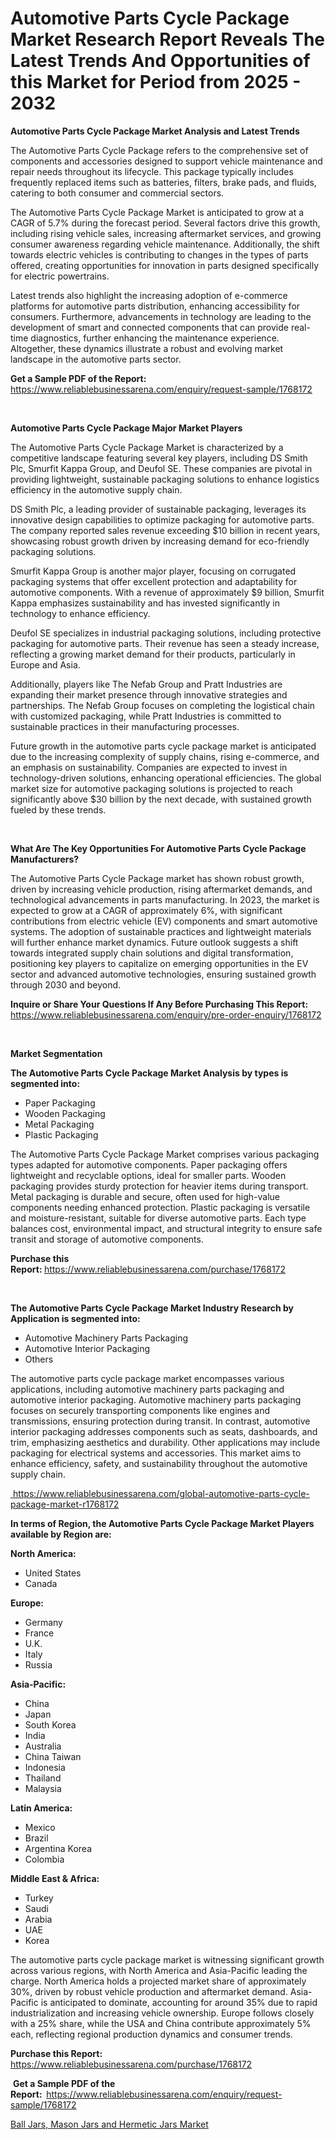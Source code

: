 <p><h1>Automotive Parts Cycle Package Market Research Report Reveals The Latest Trends And Opportunities of this Market for Period from 2025 - 2032</h1></p><p><strong>Automotive Parts Cycle Package Market Analysis and Latest Trends</strong></p>
<p><p>The Automotive Parts Cycle Package refers to the comprehensive set of components and accessories designed to support vehicle maintenance and repair needs throughout its lifecycle. This package typically includes frequently replaced items such as batteries, filters, brake pads, and fluids, catering to both consumer and commercial sectors.</p><p>The Automotive Parts Cycle Package Market is anticipated to grow at a CAGR of 5.7% during the forecast period. Several factors drive this growth, including rising vehicle sales, increasing aftermarket services, and growing consumer awareness regarding vehicle maintenance. Additionally, the shift towards electric vehicles is contributing to changes in the types of parts offered, creating opportunities for innovation in parts designed specifically for electric powertrains.</p><p>Latest trends also highlight the increasing adoption of e-commerce platforms for automotive parts distribution, enhancing accessibility for consumers. Furthermore, advancements in technology are leading to the development of smart and connected components that can provide real-time diagnostics, further enhancing the maintenance experience. Altogether, these dynamics illustrate a robust and evolving market landscape in the automotive parts sector.</p></p>
<p><strong>Get a Sample PDF of the Report:&nbsp;</strong> <a href="https://www.reliablebusinessarena.com/enquiry/request-sample/1768172?utm_campaign=2033&utm_medium=2&utm_source=Github&utm_content=ia&utm_term=08032025&utm_id=automotive-parts-cycle-package">https://www.reliablebusinessarena.com/enquiry/request-sample/1768172</a></p>
<p>&nbsp;</p>
<p><strong>Automotive Parts Cycle Package Major Market Players</strong></p>
<p><p>The Automotive Parts Cycle Package Market is characterized by a competitive landscape featuring several key players, including DS Smith Plc, Smurfit Kappa Group, and Deufol SE. These companies are pivotal in providing lightweight, sustainable packaging solutions to enhance logistics efficiency in the automotive supply chain.</p><p>DS Smith Plc, a leading provider of sustainable packaging, leverages its innovative design capabilities to optimize packaging for automotive parts. The company reported sales revenue exceeding $10 billion in recent years, showcasing robust growth driven by increasing demand for eco-friendly packaging solutions.</p><p>Smurfit Kappa Group is another major player, focusing on corrugated packaging systems that offer excellent protection and adaptability for automotive components. With a revenue of approximately $9 billion, Smurfit Kappa emphasizes sustainability and has invested significantly in technology to enhance efficiency.</p><p>Deufol SE specializes in industrial packaging solutions, including protective packaging for automotive parts. Their revenue has seen a steady increase, reflecting a growing market demand for their products, particularly in Europe and Asia.</p><p>Additionally, players like The Nefab Group and Pratt Industries are expanding their market presence through innovative strategies and partnerships. The Nefab Group focuses on completing the logistical chain with customized packaging, while Pratt Industries is committed to sustainable practices in their manufacturing processes.</p><p>Future growth in the automotive parts cycle package market is anticipated due to the increasing complexity of supply chains, rising e-commerce, and an emphasis on sustainability. Companies are expected to invest in technology-driven solutions, enhancing operational efficiencies. The global market size for automotive packaging solutions is projected to reach significantly above $30 billion by the next decade, with sustained growth fueled by these trends.</p></p>
<p>&nbsp;</p>
<p><strong>What Are The Key Opportunities For Automotive Parts Cycle Package Manufacturers?</strong></p>
<p><p>The Automotive Parts Cycle Package market has shown robust growth, driven by increasing vehicle production, rising aftermarket demands, and technological advancements in parts manufacturing. In 2023, the market is expected to grow at a CAGR of approximately 6%, with significant contributions from electric vehicle (EV) components and smart automotive systems. The adoption of sustainable practices and lightweight materials will further enhance market dynamics. Future outlook suggests a shift towards integrated supply chain solutions and digital transformation, positioning key players to capitalize on emerging opportunities in the EV sector and advanced automotive technologies, ensuring sustained growth through 2030 and beyond.</p></p>
<p><strong>Inquire or Share Your Questions If Any Before Purchasing This Report:</strong> <a href="https://www.reliablebusinessarena.com/enquiry/pre-order-enquiry/1768172?utm_campaign=2033&utm_medium=2&utm_source=Github&utm_content=ia&utm_term=08032025&utm_id=automotive-parts-cycle-package">https://www.reliablebusinessarena.com/enquiry/pre-order-enquiry/1768172</a></p>
<p>&nbsp;</p>
<p><strong>Market Segmentation</strong></p>
<p><strong>The Automotive Parts Cycle Package Market Analysis by types is segmented into:</strong></p>
<p><ul><li>Paper Packaging</li><li>Wooden Packaging</li><li>Metal Packaging</li><li>Plastic Packaging</li></ul></p>
<p><p>The Automotive Parts Cycle Package Market comprises various packaging types adapted for automotive components. Paper packaging offers lightweight and recyclable options, ideal for smaller parts. Wooden packaging provides sturdy protection for heavier items during transport. Metal packaging is durable and secure, often used for high-value components needing enhanced protection. Plastic packaging is versatile and moisture-resistant, suitable for diverse automotive parts. Each type balances cost, environmental impact, and structural integrity to ensure safe transit and storage of automotive components.</p></p>
<p><strong>Purchase this Report:&nbsp;</strong><a href="https://www.reliablebusinessarena.com/purchase/1768172?utm_campaign=2033&utm_medium=2&utm_source=Github&utm_content=ia&utm_term=08032025&utm_id=automotive-parts-cycle-package">https://www.reliablebusinessarena.com/purchase/1768172</a></p>
<p>&nbsp;</p>
<p><strong>The Automotive Parts Cycle Package Market Industry Research by Application is segmented into:</strong></p>
<p><ul><li>Automotive Machinery Parts Packaging</li><li>Automotive Interior Packaging</li><li>Others</li></ul></p>
<p><p>The automotive parts cycle package market encompasses various applications, including automotive machinery parts packaging and automotive interior packaging. Automotive machinery parts packaging focuses on securely transporting components like engines and transmissions, ensuring protection during transit. In contrast, automotive interior packaging addresses components such as seats, dashboards, and trim, emphasizing aesthetics and durability. Other applications may include packaging for electrical systems and accessories. This market aims to enhance efficiency, safety, and sustainability throughout the automotive supply chain.</p></p>
<p><a href="https://www.reliablebusinessarena.com/global-automotive-parts-cycle-package-market-r1768172?utm_campaign=2033&utm_medium=2&utm_source=Github&utm_content=ia&utm_term=08032025&utm_id=automotive-parts-cycle-package">&nbsp;https://www.reliablebusinessarena.com/global-automotive-parts-cycle-package-market-r1768172</a></p>
<p><strong>In terms of Region, the Automotive Parts Cycle Package Market Players available by Region are:</strong></p>
<p>
    <p> <strong> North America: </strong>
        <ul>
            <li>United States</li>
            <li>Canada</li>
        </ul>
        </p> 
    <p> <strong> Europe: </strong>
        <ul>
            <li>Germany</li>
            <li>France</li>
            <li>U.K.</li>
            <li>Italy</li>
            <li>Russia</li>
        </ul>
        </p> 
    <p> <strong> Asia-Pacific: </strong>
        <ul>
            <li>China</li>
            <li>Japan</li>
            <li>South Korea</li>
            <li>India</li>
            <li>Australia</li>
            <li>China Taiwan</li>
            <li>Indonesia</li>
            <li>Thailand</li>
            <li>Malaysia</li>
        </ul>
        </p> 
    <p> <strong> Latin America: </strong>
        <ul>
            <li>Mexico</li>
            <li>Brazil</li>
            <li>Argentina Korea</li>
            <li>Colombia</li>
        </ul>
        </p> 
    <p> <strong> Middle East & Africa: </strong>
        <ul>
            <li>Turkey</li>
            <li>Saudi</li>
            <li>Arabia</li>
            <li>UAE</li>
            <li>Korea</li>
        </ul>
    </p>
    </p>
<p><p>The automotive parts cycle package market is witnessing significant growth across various regions, with North America and Asia-Pacific leading the charge. North America holds a projected market share of approximately 30%, driven by robust vehicle production and aftermarket demand. Asia-Pacific is anticipated to dominate, accounting for around 35% due to rapid industrialization and increasing vehicle ownership. Europe follows closely with a 25% share, while the USA and China contribute approximately 5% each, reflecting regional production dynamics and consumer trends.</p></p>
<p><strong>Purchase this Report: </strong><a href="https://www.reliablebusinessarena.com/purchase/1768172?utm_campaign=2033&utm_medium=2&utm_source=Github&utm_content=ia&utm_term=08032025&utm_id=automotive-parts-cycle-package">https://www.reliablebusinessarena.com/purchase/1768172</a></p>
<p>&nbsp;<strong>Get a Sample PDF of the Report:&nbsp;&nbsp;</strong><a href="https://www.reliablebusinessarena.com/enquiry/request-sample/1768172?utm_campaign=2033&utm_medium=2&utm_source=Github&utm_content=ia&utm_term=08032025&utm_id=automotive-parts-cycle-package">https://www.reliablebusinessarena.com/enquiry/request-sample/1768172</a></p>
<p><strong></strong></p>
<p><p><a href="https://github.com/mahnoor2003/Market-Research-Report-List-7/blob/main/ball-jars-mason-jars-and-hermetic-jars-market.md?utm_campaign=2033&utm_medium=2&utm_source=Github&utm_content=ia&utm_term=08032025&utm_id=automotive-parts-cycle-package">Ball Jars, Mason Jars and Hermetic Jars Market</a></p></p>